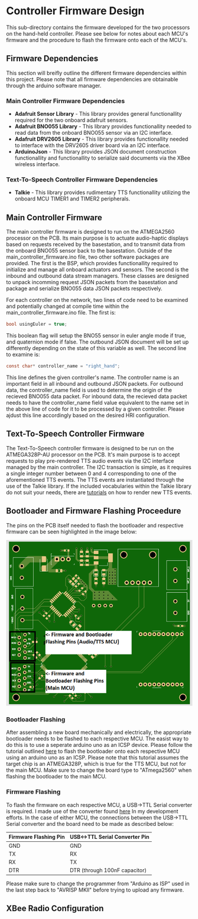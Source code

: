 # Controller Firmware Design
This sub-directory contains the firmware developed for the two processors on the hand-held controller. Please see below for notes about each MCU's firmware and the procedure to flash the firmware onto each of the MCU's. 

## Firmware Dependencies 
This section will breifly outline the different firmware dependencies within this project. Please note that all firmware dependencies are obtainable through the arduino software manager. 

### Main Controller Firmware Dependencies
* **Adafruit Sensor Library** - This library provides general functionallity required for the two onboard adafruit sensors.
* **Adafruit BNO055 Library** - This library provides functionallity needed to read data from the onboard BNO055 sensor via an I2C interface. 
* **Adafruit DRV2605 Library** - This library provides functionallity needed to interface with the DRV2605 driver board via an I2C interface.
* **ArduinoJson** - This library provides JSON document construction functionallity and functionallity to serialize said documents via the XBee wireless interface. 

### Text-To-Speech Controller Firmware Dependencies
* **Talkie** - This library provides rudimentary TTS functionallity utilizing the onboard MCU TIMER1 and TIMER2 peripherals. 

## Main Controller Firmware
The main controller firmware is designed to run on the ATMEGA2560 processor on the PCB. Its main purpose is to actuate audio-haptic displays based on requests received by the basestation, and to transmit data from the onboard BNO055 sensor back to the basestation. Outside of the main\_controller\_firmware.ino file, two other software packages are provided. The first is the BSP, which provides functionallity required to initialize and manage all onboard actuators and sensors. The second is the inbound and outbound data stream managers. These classes are designed to unpack incomming request JSON packets from the basestation and package and serialize BNO055 data JSON packets respectively. 

For each controller on the network, two lines of code need to be examined and potentially changed at compile time within the main\_controller\_firmware.ino file. The first is:

```C
bool usingEuler = true;
```
This boolean flag will setup the BNO55 sensor in euler angle mode if true, and quaternion mode if false. The outbound JSON document will be set up differently depending on the state of this variable as well. The second line to examine is:

```C
const char* controller_name = "right_hand";
```
This line defines the given controller's name. The controller name is an important field in all inbound and outbound JSON packets. For outbound data, the controller\_name field is used to determine the origin of the recieved BNO055 data packet. For inbound data, the recieved data packet needs to have the controller\_name field value equivalent to the name set in the above line of code for it to be processed by a given controller. Please ajdust this line accordingly based on the desired HRI configuration.

## Text-To-Speech Controller Firmware
The Text-To-Speech controller firmware is designed to be run on the ATMEGA328P-AU processor on the PCB. It's main purpose is to accept requests to play pre-rendered TTS audio events via the I2C interface managed by the main controller. The I2C transaction is simple, as it requires a single integer number between 0 and 4 corresponding to one of the aforementioned TTS events. The TTS events are instantiated through the use of the Talkie library. If the included vocabularies within the Talkie library do not suit your needs, there are [tutorials](https://github.com/ptwz/python_wizard) on how to render new TTS events.

## Bootloader and Firmware Flashing Proceedure
The pins on the PCB itself needed to flash the bootloader and respective firmware can be seen highlighted in the image below:

![MCU Bootloader and Firmware Flashing Pins](../documentation/PCB_Prog_Pins.PNG)

### Bootloader Flashing 
After assembling a new board mechanically and electrically, the appropriate bootloader needs to be flashed to each respective MCU. The easist way to do this is to use a seperate arduino uno as an ICSP device. Please follow the tutorial outlined [here](https://www.electronics-lab.com/project/installing-the-arduino-bootloader-on-the-atmega328p-microcontroller/) to flash the bootloader onto each respective MCU using an arduino uno as an ICSP. Please note that this tutorial assumes the target chip is an ATMEGA328P, which is true for the TTS MCU, but not for the main MCU. Make sure to change the board type to "ATmega2560" when flashing the bootloader to the main MCU.

### Firmware Flashing
To flash the firmware on each respective MCU, a USB->TTL Serial converter is required. I made use of the converter found [here](https://www.amazon.com/HiLetgo-FT232RL-Converter-Adapter-Breakout/dp/B00IJXZQ7C/ref=sr_1_2_sspa?crid=23L8XQKO9AP5J&dchild=1&keywords=usb+to+ttl+serial+adapter&qid=1629733622&sprefix=usb+to+ttl+ser%2Caps%2C194&sr=8-2-spons&psc=1&spLa=ZW5jcnlwdGVkUXVhbGlmaWVyPUExMjNWOUZWT1o5Q1NLJmVuY3J5cHRlZElkPUEwNjY1MjA1MVhKMEgwTkRMRUROSCZlbmNyeXB0ZWRBZElkPUEwMjM2Mjg2MTBUOVoxVlhDV0hUWSZ3aWRnZXROYW1lPXNwX2F0ZiZhY3Rpb249Y2xpY2tSZWRpcmVjdCZkb05vdExvZ0NsaWNrPXRydWU=) In my development efforts. In the case of either MCU, the connections between the USB->TTL Serial converter and the board need to be made as described below:

| Firmware Flashing Pin | USB<->TTL Serial Converter Pin |
|-----------------------|--------------------------------|
| GND                   | GND                            |
| TX                    | RX                             |
| RX                    | TX                             |
| DTR                   | DTR (through 100nF capacitor)  |

Please make sure to change the programmer from "Arduino as ISP" used in the last step back to "AVRISP MKll" before trying to upload any firmware.

## XBee Radio Configuration

